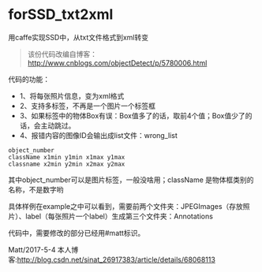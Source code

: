 # forSSD_txt2xml

用caffe实现SSD中，从txt文件格式到xml转变


> 该份代码改编自博客：http://www.cnblogs.com/objectDetect/p/5780006.html


代码的功能：
 - 1、将每张照片信息，变为xml格式
 - 2、支持多标签，不再是一个图片一个标签框
 - 3、如果标签中的物体Box有误：Box值多了的话，取前4个值；Box值少了的话，会主动跳过。
 - 4、报错内容的图像ID会输出成list文件：wrong_list

```
object_number
className x1min y1min x1max y1max
classname x2min y2min x2max y2max
```
其中object_number可以是图片标签，一般没啥用；className 是物体框类别的名称，不是数字哟

具体样例在example之中可以看到，需要前两个文件夹：JPEGImages（存放照片）、label（每张照片一个label）生成第三个文件夹：Annotations

代码中，需要修改的部分已经用#matt标识。

Matt/2017-5-4
本人博客:http://blog.csdn.net/sinat_26917383/article/details/68068113
